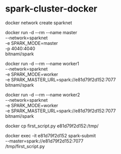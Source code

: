 # spark-cluster-docker

docker network create sparknet

docker run -d --rm --name master \
                --network=sparknet \
                -e SPARK_MODE=master \
                -p 4040:4040 \
                bitnami/spark

docker run -d --rm --name worker1\
             --network=sparknet \
             -e SPARK_MODE=worker \
             -e SPARK_MASTER_URL=spark://e81d79f2d152:7077 \
             bitnami/spark

docker run -d --rm --name worker2\
             --network=sparknet \
             -e SPARK_MODE=worker \
             -e SPARK_MASTER_URL=spark://e81d79f2d152:7077 \
             bitnami/spark

docker cp first_script.py e81d79f2d152:/tmp/

docker exec -it e81d79f2d152 spark-submit \
              --master=spark://e81d79f2d152:7077 \
              /tmp/first_script.py